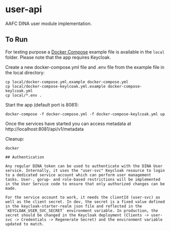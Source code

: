 # user-api

AAFC DINA user module implementation.


## To Run

For testing purpose a [Docker Compose](https://docs.docker.com/compose/) example file is available in the `local` folder.
Please note that the app requires Keycloak.

Create a new docker-compose.yml file and .env file from the example file in the local directory:

```
cp local/docker-compose.yml.example docker-compose.yml
cp local/docker-compose-keylcoak.yml.example docker-compose-keylcoak.yml
cp local/*.env .
```

Start the app (default port is 8081):

```
docker-compose -f docker-compose.yml -f docker-compose-keylcoak.yml up
```

Once the services have started you can access metadata at http://localhost:8081/api/v1/metadata

Cleanup:
```
docker

## Authentication

Any regular DINA token can be used to authenticate with the DINA User service. Internally, it uses the "user-svc" Keycloak resource to login to a dedicated service account which can perform user management tasks. User-, gorup- and role-based restrictions will be implemented in the User Service code to ensure that only authorized changes can be made.

For the service account to work, it needs the clientId (user-svc) as well as the client secret. In dev, the secret is a fixed value defined in the keycloak-starter-realm json file and reflected in the `KEYCLOAK_USER_SVC_SECRET` environment variable. In production, the secret should be changed in the Keycloak deployment (Clients -> user-svc -> Credentials -> Regenerate Secret) and the environment variable updated to match.
